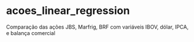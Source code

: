 # acoes_linear_regression
Comparação das ações JBS, Marfrig, BRF com variáveis IBOV, dólar, IPCA, e balança comercial
